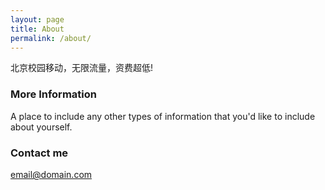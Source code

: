 ```yaml
---
layout: page
title: About
permalink: /about/
---
```


北京校园移动，无限流量，资费超低!

### More Information

A place to include any other types of information that you'd like to include about yourself.

### Contact me

[email@domain.com](mailto:email@domain.com)
